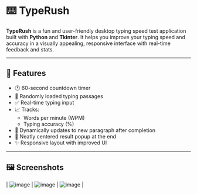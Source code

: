 # ⌨️ TypeRush

**TypeRush** is a fun and user-friendly desktop typing speed test application built with **Python** and **Tkinter**. It helps you improve your typing speed and accuracy in a visually appealing, responsive interface with real-time feedback and stats.

---

## 🚀 Features

- 🕐 60-second countdown timer
- 📜 Randomly loaded typing passages
- ✅ Real-time typing input
- 📈 Tracks:
  - Words per minute (WPM)
  - Typing accuracy (%)
- 🔁 Dynamically updates to new paragraph after completion
- 🎉 Neatly centered result popup at the end
- ✨ Responsive layout with improved UI

---

## 🖼️ Screenshots
| ![image](https://github.com/user-attachments/assets/73ac9588-37ea-4d69-91e2-548b605da9c4)
| ![image](https://github.com/user-attachments/assets/24c95fce-98bc-45e0-8e4e-4c33e8bd152e)
 | ![image](https://github.com/user-attachments/assets/078ca07e-8bee-459d-a74a-b43289b04dd7)
 |

